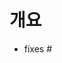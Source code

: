 # 개요

- fixes #

<!--
참고: https://docs.github.com/en/issues/tracking-your-work-with-issues/linking-a-pull-request-to-an-issue
-->

